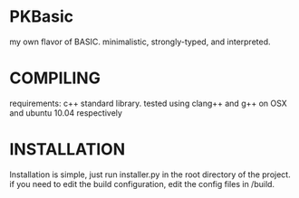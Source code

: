 PKBasic
=======

my own flavor of BASIC.
minimalistic, strongly-typed, and interpreted.

COMPILING
=======

requirements: c++ standard library.
	tested using clang++ and g++ on OSX and ubuntu 10.04 respectively

INSTALLATION
============

Installation is simple, just run installer.py in the root directory of the project.
if you need to edit the build configuration, edit the config files in /build.


